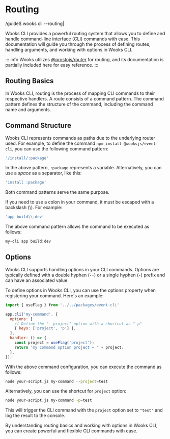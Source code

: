 # Routing
<span class="cli-header"><span class="cli-path">/guide</span><span class="cli-invite">$</span> wooks cli --routing<span class="cli-blink">|</span></span>

Wooks CLI provides a powerful routing system that allows you to define and handle command-line interface (CLI) commands with ease.
This documentation will guide you through the process of defining routes, handling arguments, and working with options in Wooks CLI.

::: info
Wooks utilizes [@prostojs/router](https://github.com/prostojs/router) for routing, and its
documentation is partially included here for easy reference.
:::

## Routing Basics

In Wooks CLI, routing is the process of mapping CLI commands to their respective handlers.
A route consists of a command pattern.
The command pattern defines the structure of the command, including the command name and arguments.

## Command Structure

Wooks CLI represents commands as paths due to the underlying router used.
For example, to define the command `npm install @wooksjs/event-cli`, you can use the following command pattern:

```js
'/install/:package'
```

In the above pattern, `:package` represents a variable. Alternatively, you can use a _space_ as a separator, like this:

```js
'install :package'
```

Both command patterns serve the same purpose.

If you need to use a colon in your command, it must be escaped with a backslash (\\). For example:

```js
'app build\\:dev'
```

The above command pattern allows the command to be executed as follows:

```bash
my-cli app build:dev
```

## Options

Wooks CLI supports handling options in your CLI commands.
Options are typically defined with a double hyphen (`--`) or a single hyphen (`-`) prefix and can have an associated value.

To define options in Wooks CLI, you can use the options property when registering your command. Here's an example:

```js
import { useFlag } from '../../packages/event-cli'

app.cli('my-command', {
  options: [
    // Define the "--project" option with a shortcut as "-p"
    { keys: ['project', 'p'] },
  ],
  handler: () => {
    const project = useFlag('project');
    return 'my command option project = ' + project;
  },
});
```

With the above command configuration, you can execute the command as follows:
```bash
node your-script.js my-command --project=test
```
Alternatively, you can use the shortcut for `project` option:
```bash
node your-script.js my-command -p=test
```

This will trigger the CLI command with the `project` option set to `"test"` and log the result to the console.

By understanding routing basics and working with options in Wooks CLI, you can create powerful and flexible CLI commands with ease.

